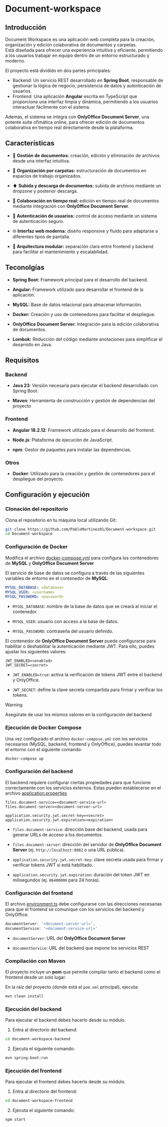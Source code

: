 

# Document-workspace

## Introducción

Document Workspace es una aplicación web completa para la creación, organización y edición colaborativa de documentos y carpetas.     
Está diseñada para ofrecer una experiencia intuitiva y eficiente, permitiendo a los usuarios trabajar en equipo dentro de un entorno estructurado y moderno.

El proyecto está dividido en dos partes principales:
- Backend: Un servicio REST desarrollado en **Spring Boot**, responsable de gestionar la lógica de negocio, persistencia de datos y autenticación de usuarios.
- Frontend: Una aplicación **Angular** escrita en TypeScript que proporciona una interfaz limpia y dinámica, permitiendo a los usuarios interactuar fácilmente con el sistema.

Además, el sistema se integra con **OnlyOffice Document Server**, una potente suite ofimática online, para ofrecer edición de documentos colaborativa en tiempo real directamente desde la plataforma.

## Características

- 📄 **Gestión de documentos:** creación, edición y eliminación de archivos desde una interfaz intuitiva.

- 📁 **Organización por carpetas:** estructuración de documentos en espacios de trabajo organizados.

- ⬆️ **Subida y descarga de documentos:** subida de archivos mediante un dropzone y posterior descarga.

- 👥 **Colaboración en tiempo real:** edición en tiempo real de documentos mediante integración con **OnlyOffice Document Server**.

- 🔐 **Autenticación de usuarios:** control de acceso mediante un sistema de autenticación seguro.

- 🌐 **Interfaz web moderna:** diseño responsive y fluido para adaptarse a diferentes tipos de pantalla.

- 🚀 **Arquitectura modular:** separación clara entre frontend y backend para facilitar el mantenimiento y escalabilidad.

## Teconolgías

-   **Spring Boot:** Framework principal para el desarrollo del backend.

-    **Angular:** Framework utilizado para desarrollar el frontend de la aplicación.

-   **MySQL:** Base de datos relacional para almacenar información.

-   **Docker:** Creación y uso de contenedores para facilitar el despliegue.

-   **OnlyOffice Document Server:** Integración para la edición colaborativa de documentos.

-   **Lombok:** Reducción del código mediante anotaciones para simplificar el desarrollo en Java.

## Requisitos

### Backend

-   **Java 23**: Versión necesaria para ejecutar el backend desarrollado con Spring Boot.

-   **Maven**: Herramienta de construcción y gestión de dependencias del proyecto


### Frontend

-   **Angular 18.2.12**: Framework utilizado para el desarrollo del frontend.

-   **Node.js**: Plataforma de ejecución de JavaScript.

-   **npm**: Gestor de paquetes para instalar las dependencias.

### Otros

-   **Docker**: Utilizado para la creación y gestión de contenedores para el despliegue del proyecto.

## Configuración y ejecución

### Clonación del repositorio

Clona el repositorio en tu máquina local utilizando Git:
```bash
git clone https://github.com/PabloMartinez01/Document-workspace.git
cd Document-workspace
```

### Configuración de Docker

Modifica el archivo [docker-compose.yml](./document-workspace-backend/docker-compose.yml) para configura los contenedores de **MySQL** y **OnlyOffice Document Server**

El servicio de base de datos se configura a través de las siguientes variables de entorno en el contenedor de **MySQL**:

```yaml
MYSQL_DATABASE: <database>
MYSQL_USER: <username>
MYSQL_PASSWORD: <password>
```

-   `MYSQL_DATABASE`: nombre de la base de datos que se creará al iniciar el contenedor.

-   `MYSQL_USER`: usuario con acceso a la base de datos.

-   `MYSQL_PASSWORD`: contraseña del usuario definido.

El contenedor de **OnlyOffice Document Server** puede configurarse para habilitar o deshabilitar la autenticación mediante JWT. Para ello, puedes ajustar los siguientes valores:

```properties
JWT_ENABLED=<enabled>
JWT_SECRET=<secret>
```

-   `JWT_ENABLED=true`: activa la verificación de tokens JWT entre el backend y OnlyOffice.

-   `JWT_SECRET`: define la clave secreta compartida para firmar y verificar los tokens.

> [!WARNING]
>Asegúrate de usar los mismos valores en la configuración del backend

### Ejecución de Docker Compose

Una vez configurado el archivo `docker-compose.yml` con los servicios necesarios (MySQL, backend, frontend y OnlyOffice), puedes levantar todo el entorno con el siguiente comando:

```bash
docker-compose up
```

### Configuración del backend

El backend requiere configurar ciertas propiedades para que funcione correctamente con los servicios externos. Estas pueden establecerse en el archivo [application.properties](./document-workspace-backend/src/main/resources/application.properties)

```properties
files.document-service=<document-service-url>
files.document-server=<document-server-url>

application.security.jwt.secret-key=<secret>
application.security.jwt.expiration=<expiration>
```

-   `files.document-service`: dirección base del backend, usada para generar URLs de acceso a los documentos.

-   `files.document-server`: dirección del servidor de **OnlyOffice Document Server** (ej. `http://localhost:8082` o una URL pública).

-   `application.security.jwt.secret-key`: clave secreta usada para firmar y verificar tokens JWT si está habilitado.

-   `application.security.jwt.expiration`: duración del token JWT en milisegundos (ej. `86400000` para 24 horas).

### Configuración del frontend

El archivo [environment.ts](./document-workspace-frontend/src/environments/environment.ts) debe configurarse con las direcciones necesarias para que el frontend se comunique con los servicios del backend y OnlyOffice.

```ts
documentServer: '<document-server-url>',
documentService: '<document-service-url>'
```

-   `documentServer`: URL del **OnlyOffice Document Server**

-   `documentService`: URL del backend que expone los servicios REST

### Compilación con Maven

El proyecto incluye un **pom** que permite compilar tanto el backend como el frontend desde un solo lugar.

En la raíz del proyecto (donde está el `pom.xml` principal), ejecuta:

```bash
mvn clean install
```

### Ejecución del backend

Para ejecutar el backend debes hacerlo desde su módulo.

1. Entra al directorio del backend:
```bash
cd document-workspace-backend
```
2. Ejecuta el siguiente comando:
```bash
mvn spring-boot:run
```

### Ejecución del frontend

Para ejecutar el frontend debes hacerlo desde su módulo.

1. Entra al directorio del frontend:
```bash
cd document-workspace-frontend
```
2. Ejecuta el siguiente comando:
```bash
npm start
```